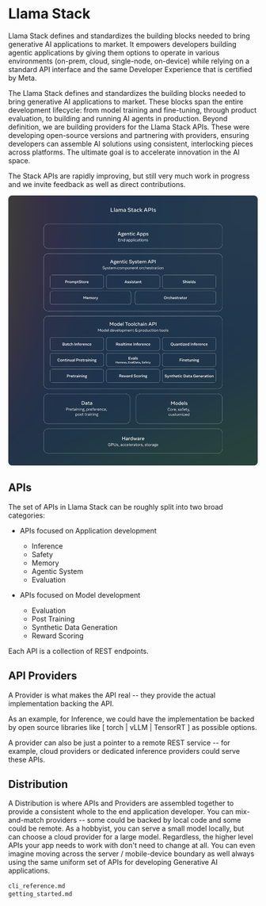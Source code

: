 # Llama Stack

Llama Stack defines and standardizes the building blocks needed to bring generative AI applications to market. It empowers developers building agentic applications by giving them options to operate in various environments (on-prem, cloud, single-node, on-device) while relying on a standard API interface and the same Developer Experience that is certified by Meta.

The Llama Stack defines and standardizes the building blocks needed to bring generative AI applications to market. These blocks span the entire development lifecycle: from model training and fine-tuning, through product evaluation, to building and running AI agents in production. Beyond definition, we are building providers for the Llama Stack APIs. These were developing open-source versions and partnering with providers, ensuring developers can assemble AI solutions using consistent, interlocking pieces across platforms. The ultimate goal is to accelerate innovation in the AI space.

The Stack APIs are rapidly improving, but still very much work in progress and we invite feedback as well as direct contributions.

![Llama Stack](../_static/llama-stack.png)

## APIs

The set of APIs in Llama Stack can be roughly split into two broad categories:

- APIs focused on Application development
  - Inference
  - Safety
  - Memory
  - Agentic System
  - Evaluation

- APIs focused on Model development
  - Evaluation
  - Post Training
  - Synthetic Data Generation
  - Reward Scoring

Each API is a collection of REST endpoints.

## API Providers

A Provider is what makes the API real -- they provide the actual implementation backing the API.

As an example, for Inference, we could have the implementation be backed by open source libraries like [ torch | vLLM | TensorRT ] as possible options.

A provider can also be just a pointer to a remote REST service -- for example, cloud providers or dedicated inference providers could serve these APIs.

## Distribution

A Distribution is where APIs and Providers are assembled together to provide a consistent whole to the end application developer. You can mix-and-match providers -- some could be backed by local code and some could be remote. As a hobbyist, you can serve a small model locally, but can choose a cloud provider for a large model. Regardless, the higher level APIs your app needs to work with don't need to change at all. You can even imagine moving across the server / mobile-device boundary as well always using the same uniform set of APIs for developing Generative AI applications.

```{toctree}
cli_reference.md
getting_started.md
```

